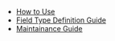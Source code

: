 - [How to Use](how-to-user.md)
- [Field Type Definition Guide](field-type-definition-guide.md)
- [Maintainance Guide](maintainace-guide.md)